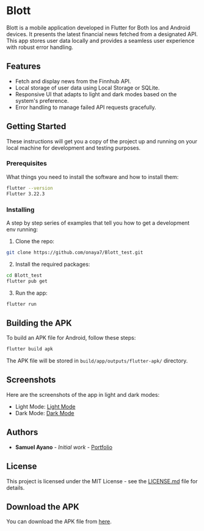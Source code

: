 
# Blott

Blott is a mobile application developed in Flutter for Both Ios and Android devices. It presents the latest financial news fetched from a designated API. This app stores user data locally and provides a seamless user experience with robust error handling.

## Features

- Fetch and display news from the Finnhub API.
- Local storage of user data using Local Storage or SQLite.
- Responsive UI that adapts to light and dark modes based on the system's preference.
- Error handling to manage failed API requests gracefully.

## Getting Started

These instructions will get you a copy of the project up and running on your local machine for development and testing purposes.

### Prerequisites

What things you need to install the software and how to install them:

```bash
flutter --version
Flutter 3.22.3
```

### Installing

A step by step series of examples that tell you how to get a development env running:

1. Clone the repo:
```bash
git clone https://github.com/onaya7/Blott_test.git
```
2. Install the required packages:
```bash
cd Blott_test
flutter pub get
```
3. Run the app:
```bash
flutter run
```

## Building the APK

To build an APK file for Android, follow these steps:

```bash
flutter build apk
```

The APK file will be stored in `build/app/outputs/flutter-apk/` directory.

## Screenshots

Here are the screenshots of the app in light and dark modes:

- Light Mode: [Light Mode](assets/images/light_mode_screenshot)
- Dark Mode: [Dark Mode](assets/images/dark_mode_screenshot)

## Authors

- **Samuel Ayano** - *Initial work* - [Portfolio](https://github.com/onaya7)

## License

This project is licensed under the MIT License - see the [LICENSE.md](LICENSE.md) file for details.


## Download the APK

You can download the APK file from [here](https://drive.google.com/file/d/1jupMUvCzZOzzk-ivy1-WFgbWZAeNU8xZ/view?usp=sharing).

```